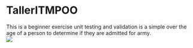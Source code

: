 # TallerITMPOO
This is a beginner exercise unit testing and validation is a simple over the age of a person to determine if they are admitted for army.
<br/><img src="http://www.lossimpsonsonline.com.ar/images/capitulos/temporada-18/5.jpg"/>
